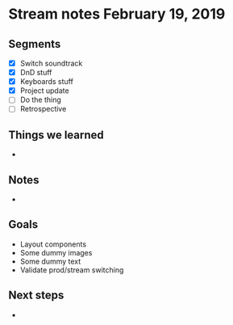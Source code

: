 # Stream notes February 19, 2019

## Segments

- [x] Switch soundtrack
- [x] DnD stuff
- [x] Keyboards stuff
- [x] Project update
- [ ] Do the thing
- [ ] Retrospective

## Things we learned

-

## Notes

- 

## Goals

- Layout components
- Some dummy images
- Some dummy text
- Validate prod/stream switching

## Next steps

- 
